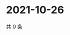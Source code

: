 # 2021-10-26

共 0 条

<!-- BEGIN WEIBO -->
<!-- 最后更新时间 Tue Oct 26 2021 07:14:46 GMT+0800 (China Standard Time) -->

<!-- END WEIBO -->
